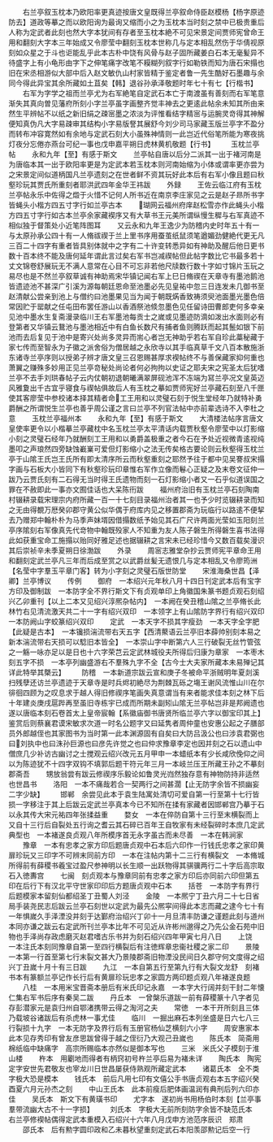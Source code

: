 <!-- { "loadSidebar": true } -->
　　右兰亭叙玉枕本乃欧阳率更真迹按唐文皇既得兰亭叙命侍臣赵模杨【杨字原迹防去】道政等摹之而以欧阳询为最询又缩而小之为玉枕本当时刻之禁中已极贵重后人称为定武者此刻也然大字本犹间有存者至玉枕本絶不可见宋景定间贾师宪曾命王用和翻刻大字本三年始成又令廖莹中翻刻玉枕本世称几与定本相乱然伤于华倩视原刻如众星之于斗也讵能乱乎此本古朴中饶有风骨与赵子固所藏姜白石本无毫髪异不待盛字上有小龟形由字下之伸笔痛字改笔不糢糊列叙字行如勒铁而知为唐石宋搨也旧在宋丞相游似大部中后入赵文敏仇山村家皆精于鉴定者鲁一先生酷好石墨趣与余同今得此异宝其余所藏如土苴矣【韩】退谷孙承泽敬题时年七十有七【行楷书】
　　右军为字学之祖而兰亭尤为右军絶笔自定武石本亡于南渡虽有善刻而右军笔意渐失其真向曽见藩府所刻小字兰亭虽字画整齐觉丰神去之更逺此帖余未知其所由来然生平辨帖不以纸之新旧绢之疎宻墨之浓淡为评惟看结字精宻与运腕灵竒得其神解便知真伪凡大字易疎审其结构小字易版詧其展舒今刘少司马家藏玉版兰亭字不盈分而转布冲容寛然如有余地与定武石刻大小虽殊神情则一此岂近代俗笔所能为寒夜挑灯夜分忘倦亦燕台可纪一事也戊申嘉平朔日虎林黄机敬题【行书】
　　玉枕兰亭帖
　　永和九年【至】有感于斯文
　　兰亭帖自唐以后分二派其一出于褚河南是为唐临本其一出于欧阳率更是为定武本若玉枕本则河南始缩为小体或谓率更亦尝为之宋景定间似道柄国凡兰亭遗刻之在世者鲜不资其玩好此本后有右军小像且题曰秋壑珍玩其贾氏所重刻者耶洪武四年金华王祎跋
　　外録
　　王佐云临江府有玉枕兰亭帖永乐中佐得之燬于火惜不记何人所书近在南京李庄家见之云是赵子昻所书字皆蝇头小楷方四五寸字行如兰亭古本
　　瑚网云福州府庠赵松雪亦作此蝇头小楷方四五寸字行如古本兰亭余家藏褉序又有大草书王元美所谓纵慢生穉与右军真迹不相似独于督策处小近笔阵图耳
　　又云永和九年王逸少为防稽内史时年五十有一与太原孙承公四十有一人脩祓禊于兰上里书序用蚕茧纸鼠须笔遒媚劲健絶代更无凡三百二十四字有重者皆具别体就中之字有二十许变转悉异如有神助及醒后他日更书数十百本终不能及唐何延年谓此言过矣右军书岂减禊帖但此帖字数比它书最多若十丈文锦卷舒展玩无不满人意常在心目不可忘非若他尺牍数行数十字如寸锦片玉玩之易尽也是不然兰亭叙草诚有神助焉宋华镇记闻右军上巳日脩禊在天章寺有墨池鹅池皆遗迹池不甚深广引溪为源每朝廷恩命至池墨必先见皇祐中忽三日连发未几御书至赵清献公尝亲到池上与僧约曰池墨果见当为闻于朝既焫香致祷须臾池面墨光墨色倍常因贮于罂献之任屯田布罢任游山以香酒祭池倐忽墨色见任留诗田曹郎吏何多幸亲见池中墨水生复斋漫录临川王右军墨池每贡士之嵗或见墨迹防滴如泼出水面则必有登第者又华镇云鵞池与墨池相近中有白鱼长数尺有捕者鱼则腾跃而起其鬛如银下前池而去后复见于池中是寄兴处尚多灵异而耑心者岂无神助乎若右军自珍此藁秘藏于家七传而至智永为子徽之派舍俗为僧居越之永欣寺以其手临真草千文八百本散施浙东诸寺兰亭序则以授弟子辨才唐文皇三召恩赐甚厚求褉帖终不与善保藏家抑何重也萧翼之赚殊多妙用正见兰亭竒秘处尚论者何必拘拘以史证之耶夫宋之宪圣太后犹嗜兰亭不去手刘珙春帖子云内仗朝初退朝曦满翠屏砚池浑不冻端为冩兰亭况文皇英迈风雅夐出千古宜乎寝食与禊帖俱故后人有玉枕之摹如贾师宪好兰亭藏石刻至八千匣使其客廖莹中参校诸本择其精者命工王用和以灵璧石刻于悦生堂经年乃就特补勇爵酬之所谓悦生兰亭也善乎周公谨之言曰兰亭不列官法帖中亦前辈选诗不入李杜之意
　　玉枕兰亭福州本
　　永和九年【至】有感于斯文
　　大清楼法帖序言唐文皇使率更令以小楷摹兰亭藏枕中名玉枕兰亭太平清话内载贾秋壑令廖莹中以灯影缩小刻之灵璧石经年乃就酬刻工王用和以勇爵盖极重之者今石在予处近视微青逺视纯墨叩之声琅然四旁缺蚀嶻嶪可爱但灯影缩小之法无传矣格古要论则云秋壑得玉枕兰亭于山隂王氏岂王氏所有即太清序所云而秋壑重刻之耶然予往于都中见吴謇叔宋搨字画与石板大小皆同下有秋壑珍玩印章惟右军作立像而鬈心正疑之及末卷文征仲一跋乃云贾氏刻有二石得无当时得王氏遗物而刻一石灯影缩小者又一石乎似道误国之罪在不赦即此一事亦文囿佳话也大呆陈衎跋
　　福州府治旧有玉枕兰亭石刻陶南村辍耕录载宋理宗内府所藏一百一十七刻目录福州治者其一也予少时览辍耕录而知之无由得覩万厯癸卯郡守黄公似华偶于府库内见之移置郡斋为玩临行以路逺不便挈去乃赠郑中翰朴朴为马季声妹壻因借搨数纸予始见其石广尺许两面光莹如玉阳刻兰亭序隂刻右军像真先代竒物中翰既殁家人不知重为友人陈子磐生所得磐生喜书法得此如获重宝命工施搨以贻同好雅足述也据辍耕之言宋未已经珍惜今又数百载矣漫识其后崇祯辛未季夏朔日徐渤跋
　　外录
　　周宻志雅堂杂抄云贾师宪平章命王用和翻刻定武兰亭凡三年而后成至赏之以武爵丝髪无遗恨几与定本相乱又令廖筠洲【名莹中字羣玉平章门客】转为小字刻之灵璧石版世防堂
　　宋淮海桑世昌【泽卿】兰亭博议
　　传例
　　御府　一本绍兴元年秋八月十四日刊定武本后有宝字方印及御制跋　一本防字全不界行斯文下有贞观单印上角徽国朱篆书题贞观石刻绍兴乙卯重刊【以上二本又见绍兴淳熈杂帖内】　一本阙在癸丑稽山隂之兰亭脩长此林竹右见清流激天共二十一字有绍兴双印　一本领字上有山隂防字界行有绍兴双印　一本防阙山字蛟篆绍兴双印
　　定武　一本天字不损其字瘦劲　一本天字全字肥【此疑是古本】　一本镵损湍流带右天五字【西清藂语云兰亭旧本薛帅别刻本易之新本湍流带右天损可以騐旧本皆全】　一本崇山字中断第六人三行破裂无丝竹管弦之一觞一咏亦足以是日也十六字荣芑云定武林城役夫所得后归康为章家　一本枣木刻五字不损　一本亭列幽盛游右不羣殊九字不全【古今士大夫家所藏本未易殚记其详此特举其槩云】
　　防稽　一本新道宗跋云宣和庚子冬被命平浙贼明年夏剡溪扫残孽还访兰亭遗迹于天章寺是时兵烬初絶尽为荆棘瓦砾之塲王谢风流惟山川在尔徘徊四顾为之叹息求于越人得旧修禊序笔画失真意谓当有来者能求佳本刻之林下后十年建炎庚戌扈跸再至虽旧寺栋宇已成而所期未副矧山隂无兰亭帖岂非是邦阙遗也遂以唐临本刻石卷首太上皇帝宸翰【系徽庙御书唐贤所临兰亭六字以御宝印其上】鉴赏后则蔡襄君谟宋敏求次道一时名公题字又曰延隽者周仲童也安惠公起之子膳部员外郎越侄也其家图书为当时第一此本渊源固有自矣曰大防吕汲公也曰涉袁君弼也曰刘执中也曰洙孙巨源也曰彦先许觉之也曰仲求豫章李定也因并刻之石以遗山中僧庶几少补访古幽讨之士搅观云绍兴改元五月甲申一本蜡纸本有少长咸欣俛仰之间以为陈迹犹不十四字双钩不填郭后题干符元年三月一本岐兰压王所藏王孙之不摹刻郡斋吾
　　甥放翁尝有跋云修禊序乐毅论如鲁灵光岿然独存意有神物防持非适然也世昌书
　　洛阳　一本不痛哉若合一契两行之间甚濶【止无防字余皆不损幽妄二字少缺】
　　邯郸　余尝见此本于袁生陆寓处清切可爱自第一行至第十七行皆损一字移注于其上后跋云定武兰亭真本今已不知所在揉有家藏者因邯郸宫乃摹于石以永其传大宋元祐四年张揉益重
　　婺女　一本在倅防自第十三行至末横裂而上又自十三行后自裂处五行询之耆云其石碎已百年王自牧家有未经裂碎时本庶几定武典型也　一本褚遂良贞观八年所模序首无永字虽古而未尽善　一本在韩涧家
　　豫章　一本有忠孝之家方印后题唐贞观中石本后六印作一行钱氏忠孝之家印黄扉珍玩又三印字不可辨末同前方印　一本在注帖内第十二三行有横裂文　一本脩城所得前有薛稷书羲宝过盈尺参神明以长生顺一出跃物得其骐骥两行二十字后高宗取石入徳夀宫
　　七闽　刻贞观本与豫章同前有忠孝之家方印后亦同前六印但第五印在后行下有汉北平守世家印印后方题唐贞观中石本
　　括苍　一本防字有界行后题模家本留刻仙都绍圣丁丑蜀人刘泾
　　金陵　一本熈宁丁丑六月二十七日省局手装尧民志后跋云兰亭石刻世以定武为最先公熈寜间得此本志而藏之逮今七十有一年惧嵗久手泽湮没并刻于达鄞府治绍兴丁卯十一月旦清丰防谦之谨题此刻与道州本同亦谦之跋云右定武所刊兰亭本比年不可见近从许彬州邈得之乃先公金石苑中旧物也手泽尚存政虑磨灭赵君嗜古乐书并为刻石绍兴四年甲寅七月八日
　　上饶　一本注氏本刻同豫章自第一至四行横裂后有注徳辉章忠衞社稷之家二印
　　景陵　一本第一行首至第七行末裂文甚大乃景陵郡斋旧物湮没民间日久郡守何文度得之绍兴丁丑嵗十月十有三日跋
　　九江　一本自第五行至第九行有大裂文龙舒　刻褚书本有篆额兰亭记作长行后有黄扉珍玩忠孝之家圆方两印题贞观八年褚遂良题
　　八桂　一本用米宝晋斋本册后有米氏印记永嘉　一本字大行阔并刻干封二年懐仁集右军书后序有秦吴二跋
　　丹丘本　一曾槃乐道跋一前有薛稷篆十八字者见存彭潜家元是袁归州自鄂渚携带云得之淘河之夫
　　常徳　一本干开所刻且三体乃载坡谷诸跋后有杀虎林一事尤佳
　　临川　一掘出麻石本列坐盛是日六七八三行裂损十九字　一本无防字及界行后有玉册官杨仙芝横刻六小字
　　周安惠家本　此本见存秀印有曾友彦思跋曾得于越之侄衍乃大观己丑嵗也
　　陈氏本　简斋用棉纸临中缺痛字　高宗所赐临本亦然似是御本写也
　　三米　米氏父子模刻于淮山楼
　　杵本　用劚地而得者有柄窍初号杵兰亭后易为褚未详
　　陶氏本　陶宪定字安世先君敬友也宰龙川日世昌屡获侍熟观所藏定武本
　　诸葛氏本　全不类字极大恐是模本
　　钱氏本　前后凡用七印有文僖公手书唐贞观右本五字绍兴癸酉夏六月元孙杰之刻
　　中山王氏本　此本前瘦后肥体画温润有典刑后列六印亦佳
　　吴氏本　斯文下有黄璜书印
　　尤字本　遂初尚书用杨伯时本刻【兰亭事羣带流幽大古不十一字损】
　　刘氏本　字极大无前所刻防字余皆不缺范氏本　右兰亭修褉帖偶得定武本重模入石绍兴十六年八月戊申方池范序辰识　郑肃
　　邵氏本　后有勲字圆印政和乙未暮秋望重刻定武石本阳羡邵勲记后空一行
